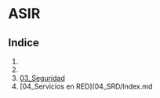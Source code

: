 # ASIR
## Indice
1.
2.
3.   [03_Seguridad](03_SEG/Index.md)
4.   [04_Servicios en RED](04_SRD/Index.md
